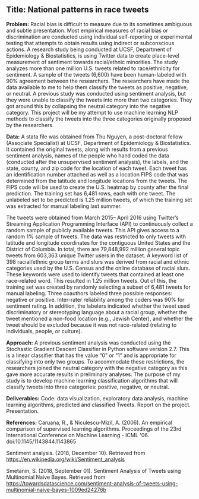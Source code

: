 ## Title: National patterns in race tweets

**Problem:** Racial bias is difficult to measure due to its sometimes ambiguous and subtle presentation. Most empirical measures of racial bias or discrimination are conducted using individual self-reporting or experimental testing that attempts to obtain results using indirect or subconscious actions. A research study being conducted at UCSF, Department of Epidemiology & Biostatistics, is using Twitter data to create place-level measurement of sentiment towards racial/ethnic minorities. The study analyzes more than one million U.S. tweets related to race/ethnicity for sentiment. A sample of the tweets (6,600) have been human-labeled with 90% agreement between the researchers. The researchers have made the data available to me to help them classify the tweets as positive, negative, or neutral. A previous study was conducted using sentiment analysis, but they were unable to classify the tweets into more than two categories. They got around this by collapsing the neutral category into the negative category. This project will be my attempt to use machine learning NLP methods to classify the tweets into the three categories originally proposed by the researchers.

**Data:** A stata file was obtained from Thu Nguyen, a post-doctoral fellow (Associate Specialist) at UCSF, Department of Epidemiology & Biostatistics. It contained the original tweets, along with results from a previous sentiment analysis, names of the people who hand coded the data (conducted after the unsupervised sentiment analysis), the labels, and the state, county, and zip code for the location of each tweet. Each tweet has an identification number attached as well as a location FIPS code that was determined from the latitude and longitude locations from the tweets. The FIPS code will be used to create the U.S. heatmap by county after the final prediction. The training set has 6,481 rows, each with one tweet. The unlabeled set to be predicted is 1.25 million tweets, of which the training set was extracted for manual labeling last summer. 

The tweets were obtained from March 2015– April 2016 using Twitter’s Streaming Application Programming Interface (API) to continuously collect a random sample of publicly available tweets. This API gives access to a random 1% sample of tweets. The data was restricted to only tweets with latitude and longitude coordinates for the contiguous United States and the District of Columbia. In total, there are 79,848,992 million general topic tweets from 603,363 unique Twitter users in the dataset.  A keyword list of 398 racial/ethnic group terms and slurs was derived from racial and ethnic categories used by the U.S. Census and the online database of racial slurs. These keywords were used to identify tweets that contained at least one race-related word. This resulted in 1.25 million tweets. 
Out of this, the training set was created by randomly selecting a subset of 6,481 tweets for manual labeling. Three coauthors labeled three possible responses: negative or positive.  Inter-rater reliability among the coders was 90% for sentiment rating.  In addition, the labelers indicated whether the tweet used discriminatory or stereotyping language about a racial group, whether the tweet mentioned a non-food location (e.g., Jewish Center), and whether the tweet should be excluded because it was not race-related (relating to individuals, people, or culture).

**Approach:** A previous sentiment analysis was conducted using the Stochastic Gradient Descent Classifier in Python software version 2.7. This is a linear classifier that has the value “0” or “1” and is appropriate for classifying into only two groups. To accommodate these restrictions, the researchers joined the neutral category with the negative category as this gave more accurate results in preliminary analyses. The purpose of my study is to develop machine learning classification algorithms that will classify tweets into three categories: positive, negative, or neutral.


**Deliverables:** Code: data visualization, exploratory data analysis, machine learning algorithms, predicted and classified Tweets. Report on the project. Presentation.


**References:**
Caruana, R., & Niculescu-Mizil, A. (2006). An empirical comparison of supervised learning algorithms. Proceedings of the 23rd International Conference on Machine Learning - ICML '06. doi:10.1145/1143844.1143865

Sentiment analysis. (2018, December 10). Retrieved from https://en.wikipedia.org/wiki/Sentiment_analysis

Smetanin, S. (2018, September 01). Sentiment Analysis of Tweets using Multinomial Naive Bayes. Retrieved from https://towardsdatascience.com/sentiment-analysis-of-tweets-using-multinomial-naive-bayes-1009ed24276b
